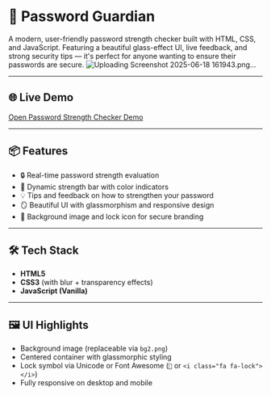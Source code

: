 # 🔐 Password Guardian

A modern, user-friendly password strength checker built with HTML, CSS, and JavaScript. Featuring a beautiful glass-effect UI, live feedback, and strong security tips — it's perfect for anyone wanting to ensure their passwords are secure.
![Uploading Screenshot 2025-06-18 161943.png…]()


---

## 🌐 Live Demo

<a href="https://68529797337b3d79aab14183--transcendent-bavarois-4cba26.netlify.app/" target="_blank">
   Open Password Strength Checker Demo
</a>


---

## 📦 Features

- 🔒 Real-time password strength evaluation
- 🌈 Dynamic strength bar with color indicators
- 💡 Tips and feedback on how to strengthen your password
- 🪞 Beautiful UI with glassmorphism and responsive design
- 🎨 Background image and lock icon for secure branding

---

## 🛠️ Tech Stack

- **HTML5**
- **CSS3** (with blur + transparency effects)
- **JavaScript (Vanilla)**

---

## 🖼️ UI Highlights

- Background image (replaceable via `bg2.png`)
- Centered container with glassmorphic styling
- Lock symbol via Unicode or Font Awesome (`🔐` or `<i class="fa fa-lock"></i>`)
- Fully responsive on desktop and mobile



